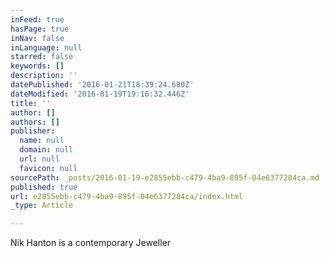 ```yaml
---
inFeed: true
hasPage: true
inNav: false
inLanguage: null
starred: false
keywords: []
description: ''
datePublished: '2016-01-21T18:39:24.680Z'
dateModified: '2016-01-19T19:16:32.446Z'
title: ''
author: []
authors: []
publisher:
  name: null
  domain: null
  url: null
  favicon: null
sourcePath: _posts/2016-01-19-e2855ebb-c479-4ba9-895f-04e6377284ca.md
published: true
url: e2855ebb-c479-4ba9-895f-04e6377284ca/index.html
_type: Article

---
```

Nik Hanton is a contemporary Jeweller